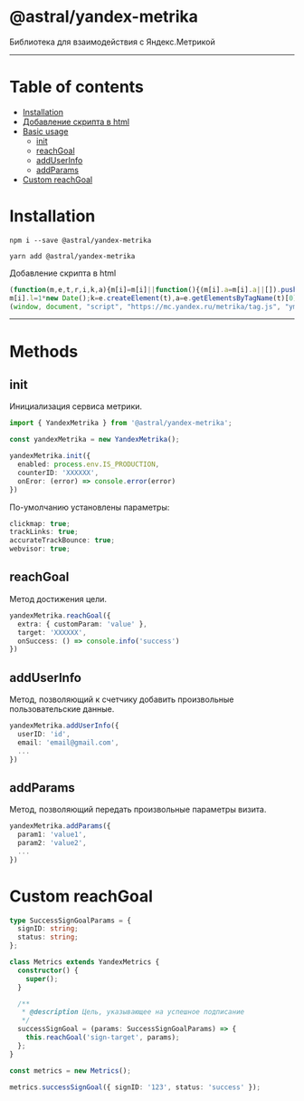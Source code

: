 # @astral/yandex-metrika

Библиотека для взаимодействия с Яндекс.Метрикой

---

# Table of contents

- [Installation](#installation)
- [Добавление скрипта в html](#installation)
- [Basic usage](#methods)
    - [init](#init)
    - [reachGoal](#reachgoal)
    - [addUserInfo](#addUserInfo)
    - [addParams](#addParams)
- [Custom reachGoal](#Custom)

# Installation

```shell
npm i --save @astral/yandex-metrika
```

```shell
yarn add @astral/yandex-metrika
```

Добавление скрипта в html

```js
(function(m,e,t,r,i,k,a){m[i]=m[i]||function(){(m[i].a=m[i].a||[]).push(arguments)};
m[i].l=1*new Date();k=e.createElement(t),a=e.getElementsByTagName(t)[0],k.async=1,k.src=r,a.parentNode.insertBefore(k,a)})
(window, document, "script", "https://mc.yandex.ru/metrika/tag.js", "ym");
```

---

# Methods
## init

Инициализация сервиса метрики.

```ts
import { YandexMetrika } from '@astral/yandex-metrika';

const yandexMetrika = new YandexMetrika();

yandexMetrika.init({ 
  enabled: process.env.IS_PRODUCTION,
  counterID: 'XXXXXX',
  onEror: (error) => console.error(error) 
})
```

По-умолчанию установлены параметры:

```ts
clickmap: true;
trackLinks: true;
accurateTrackBounce: true;
webvisor: true;
```

## reachGoal
Метод достижения цели.

```ts
yandexMetrika.reachGoal({ 
  extra: { customParam: 'value' },
  target: 'XXXXXX',
  onSuccess: () => console.info('success') 
})
```

## addUserInfo
Метод, позволяющий к счетчику добавить произвольные пользовательские данные.

```ts
yandexMetrika.addUserInfo({ 
  userID: 'id',
  email: 'email@gmail.com',
  ...
})
```

## addParams
Метод, позволяющий передать произвольные параметры визита.

```ts
yandexMetrika.addParams({ 
  param1: 'value1',
  param2: 'value2',
  ...
})
```

# Custom reachGoal

```ts
type SuccessSignGoalParams = {
  signID: string;
  status: string;
};

class Metrics extends YandexMetrics {
  constructor() {
    super();
  }

  /**
   * @description Цель, указывающее на успешное подписание
   */
  successSignGoal = (params: SuccessSignGoalParams) => {
    this.reachGoal('sign-target', params);
  };
}

const metrics = new Metrics();

metrics.successSignGoal({ signID: '123', status: 'success' });
```
